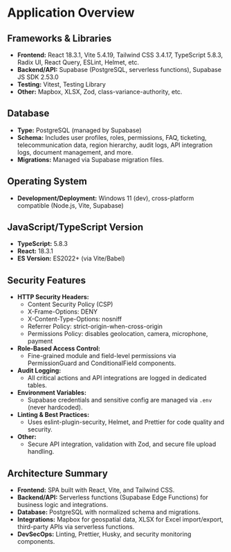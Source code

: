 # Application Overview

## Frameworks & Libraries

- **Frontend:** React 18.3.1, Vite 5.4.19, Tailwind CSS 3.4.17, TypeScript 5.8.3, Radix UI, React Query, ESLint, Helmet, etc.
- **Backend/API:** Supabase (PostgreSQL, serverless functions), Supabase JS SDK 2.53.0
- **Testing:** Vitest, Testing Library
- **Other:** Mapbox, XLSX, Zod, class-variance-authority, etc.

## Database

- **Type:** PostgreSQL (managed by Supabase)
- **Schema:** Includes user profiles, roles, permissions, FAQ, ticketing, telecommunication data, region hierarchy, audit logs, API integration logs, document management, and more.
- **Migrations:** Managed via Supabase migration files.

## Operating System

- **Development/Deployment:** Windows 11 (dev), cross-platform compatible (Node.js, Vite, Supabase)

## JavaScript/TypeScript Version

- **TypeScript:** 5.8.3
- **React:** 18.3.1
- **ES Version:** ES2022+ (via Vite/Babel)

## Security Features

- **HTTP Security Headers:**  
  - Content Security Policy (CSP)
  - X-Frame-Options: DENY
  - X-Content-Type-Options: nosniff
  - Referrer Policy: strict-origin-when-cross-origin
  - Permissions Policy: disables geolocation, camera, microphone, payment
- **Role-Based Access Control:**  
  - Fine-grained module and field-level permissions via PermissionGuard and ConditionalField components.
- **Audit Logging:**  
  - All critical actions and API integrations are logged in dedicated tables.
- **Environment Variables:**  
  - Supabase credentials and sensitive config are managed via `.env` (never hardcoded).
- **Linting & Best Practices:**  
  - Uses eslint-plugin-security, Helmet, and Prettier for code quality and security.
- **Other:**  
  - Secure API integration, validation with Zod, and secure file upload handling.

## Architecture Summary

- **Frontend:** SPA built with React, Vite, and Tailwind CSS.
- **Backend/API:** Serverless functions (Supabase Edge Functions) for business logic and integrations.
- **Database:** PostgreSQL with normalized schema and migrations.
- **Integrations:** Mapbox for geospatial data, XLSX for Excel import/export, third-party APIs via serverless functions.
- **DevSecOps:** Linting, Prettier, Husky, and security monitoring components.
